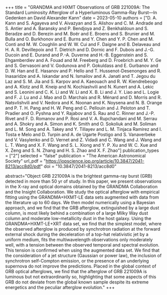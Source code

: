 +++
title = "GRANDMA and HXMT Observations of GRB 221009A: The Standard Luminosity Afterglow of a Hyperluminous Gamma-Ray Burst—In Gedenken an David Alexander Kann"
date = 2023-05-10
authors = ["D. A. Kann and S. Agayeva and V. Aivazyan and S. Alishov and C. M. Andrade and S. Antier and A. Baransky and P. Bendjoya and Z. Benkhaldoun and S. Beradze and D. Berezin and M. Boër and E. Broens and S. Brunier and M. Bulla and O. Burkhonov and E. Burns and Y. Chen and Y. P. Chen and M. Conti and M. W. Coughlin and W. W. Cui and F. Daigne and B. Delaveau and H. A. R. Devillepoix and T. Dietrich and D. Dornic and F. Dubois and J.-G. Ducoin and E. Durand and P.-A. Duverne and H.-B. Eggenstein and S. Ehgamberdiev and A. Fouad and M. Freeberg and D. Froebrich and M. Y. Ge and S. Gervasoni and V. Godunova and P. Gokuldass and E. Gurbanov and D. W. Han and E. Hasanov and P. Hello and T. Hussenot-Desenonges and R. Inasaridze and A. Iskandar and N. Ismailov and A. Janati and T. Jegou du Laz and S. M. Jia and S. Karpov and A. Kaeouach and R. W. Kiendrebeogo and A. Klotz and R. Kneip and N. Kochiashvili and N. Kunert and A. Lekic and S. Leonini and C. K. Li and W. Li and X. B. Li and J. Y. Liao and L. Logie and F. J. Lu and J. Mao and D. Marchais and R. Ménard and D. Morris and R. Natsvlishvili and V. Nedora and K. Noonan and K. Noysena and N. B. Orange and P. T. H. Pang and H. W. Peng and C. Pellouin and J. Peloton and T. Pradier and O. Pyshna and Y. Rajabov and S. Rau and C. Rinner and J.-P. Rivet and F. D. Romanov and P. Rosi and V. A. Rupchandani and M. Serrau and A. Shokry and A. Simon and K. Smith and O. Sokoliuk and M. Soliman and L. M. Song and A. Takey and Y. Tillayev and L. M. Tinjaca Ramirez and I. Tosta e Melo and D. Turpin and A. de Ugarte Postigo and S. Vanaverbeke and V. Vasylenko and D. Vernet and Z. Vidadi and C. Wang and J. Wang and L. T. Wang and X. F. Wang and S. L. Xiong and Y. P. Xu and W. C. Xue and X. Zeng and S. N. Zhang and H. S. Zhao and X. F. Zhao"]
publication_types = ["2"]
selected = "false"
publication = "The American Astronomical Society"
url_pdf = "https://iopscience.iop.org/article/10.3847/2041-8213/acc8d0/pdf"
doi = "10.3847/2041-8213/acc8d0"

abstract="Object GRB 221009A is the brightest gamma-ray burst (GRB) detected in more than 50 yr of study. In this paper, we present observations in the X-ray and optical domains obtained by the GRANDMA Collaboration and the Insight Collaboration. We study the optical afterglow with empirical fitting using the GRANDMA+HXMT-LE data sets augmented with data from the literature up to 60 days. We then model numerically using a Bayesian approach, and we find that the GRB afterglow, extinguished by a large dust column, is most likely behind a combination of a large Milky Way dust column and moderate low-metallicity dust in the host galaxy. Using the GRANDMA+HXMT-LE+XRT data set, we find that the simplest model, where the observed afterglow is produced by synchrotron radiation at the forward external shock during the deceleration of a top-hat relativistic jet by a uniform medium, fits the multiwavelength observations only moderately well, with a tension between the observed temporal and spectral evolution. This tension is confirmed when using the augmented data set. We find that the consideration of a jet structure (Gaussian or power law), the inclusion of synchrotron self-Compton emission, or the presence of an underlying supernova do not improve the predictions. Placed in the global context of GRB optical afterglows, we find that the afterglow of GRB 221009A is luminous but not extraordinarily so, highlighting that some aspects of this GRB do not deviate from the global known sample despite its extreme energetics and the peculiar afterglow evolution."
+++
